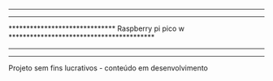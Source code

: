 ********************************************************************************************
********************************************************************************************
****************************** Raspberry pi pico w *****************************************
********************************************************************************************
********************************************************************************************


Projeto sem fins lucrativos - conteúdo em desenvolvimento 
